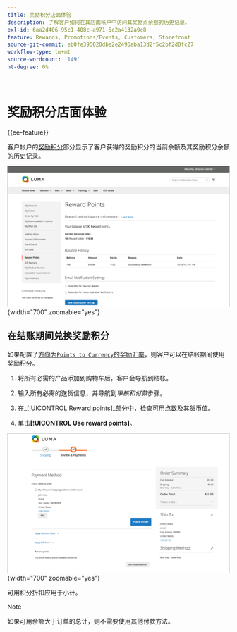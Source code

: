```yaml
---
title: 奖励积分店面体验
description: 了解客户如何在其店面帐户中访问其奖励点余额的历史记录。
exl-id: 6aa2d406-95c1-408c-a971-5c2a4132a0c8
feature: Rewards, Promotions/Events, Customers, Storefront
source-git-commit: eb0fe395020dbe2e2496aba13d2f5c2bf2d0fc27
workflow-type: tm+mt
source-wordcount: '149'
ht-degree: 0%

---
```


# 奖励积分店面体验

{{ee-feature}}

客户帐户的[奖励积分](rewards-loyalty.md)部分显示了客户获得的奖励积分的当前余额及其奖励积分余额的历史记录。

![奖励积分](./assets/account-dashboard-reward-points.png){width="700" zoomable="yes"}

## 在结账期间兑换奖励积分

如果配置了[方向为`Points to Currency`的奖励汇率](reward-exchange-rates.md)，则客户可以在结帐期间使用奖励积分。

1. 将所有必需的产品添加到购物车后，客户会导航到结帐。

1. 输入所有必需的送货信息，并导航到&#x200B;_审核和付款_&#x200B;步骤。

1. 在&#x200B;_[!UICONTROL Reward points]_部分中，检查可用点数及其货币值。

1. 单击&#x200B;**[!UICONTROL Use reward points]**。

![结账时的奖励积分](./assets/reward-points-on-checkout.png){width="700" zoomable="yes"}

可用积分折扣应用于小计。

>[!NOTE]
>
>如果可用余额大于订单的总计，则不需要使用其他付款方法。
